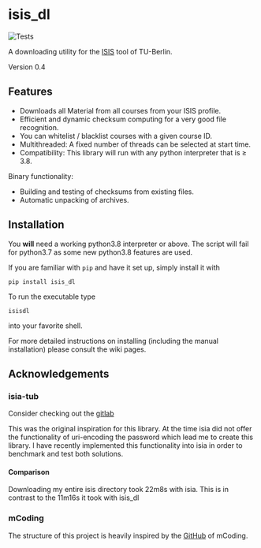 # isis_dl

![Tests](https://github.com/Emily3403/isis_dl/actions/workflows/tests.yml/badge.svg)

A downloading utility for the [ISIS](https://isis.tu-berlin.de/) tool of TU-Berlin.

Version 0.4

## Features

- Downloads all Material from all courses from your ISIS profile.
- Efficient and dynamic checksum computing for a very good file recognition.
- You can whitelist / blacklist courses with a given course ID.
- Multithreaded: A fixed number of threads can be selected at start time.
- Compatibility: This library will run with any python interpreter that is ≥ 3.8.

Binary functionality:

- Building and testing of checksums from existing files.
- Automatic unpacking of archives.

## Installation

You **will** need a working python3.8 interpreter or above. The script will fail for python3.7 as some new python3.8
features are used.

If you are familiar with `pip` and have it set up, simply install it with

```shell
pip install isis_dl
```

To run the executable type
```shell
isisdl
```
into your favorite shell.

For more detailed instructions on installing (including the manual installation) please consult the wiki pages.

[comment]: <> (TODO: Hyperref)

## Acknowledgements

### isia-tub

Consider checking out the [gitlab](https://git.tu-berlin.de/freddy1404/isia-tub)

This was the original inspiration for this library. At the time isia did not offer the functionality of uri-encoding the
password which lead me to create this library. I have recently implemented this functionality into isia in order to
benchmark and test both solutions.

#### Comparison

Downloading my entire isis directory took 22m8s with isia. This is in contrast to the 11m16s it took with isis_dl

### mCoding

The structure of this project is heavily inspired by the
[GitHub](https://github.com/mCodingLLC/SlapThatLikeButton-TestingStarterProject) of mCoding.

